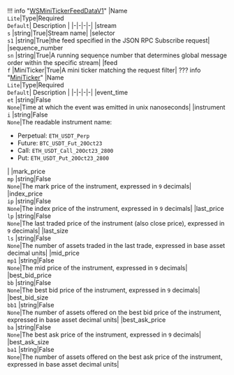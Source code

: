!!! info "[WSMiniTickerFeedDataV1](/../../schemas/ws_mini_ticker_feed_data_v1)"
    |Name<br>`Lite`|Type|Required<br>`Default`| Description |
    |-|-|-|-|
    |stream<br>`s` |string|True|Stream name|
    |selector<br>`s1` |string|True|the feed specified in the JSON RPC Subscribe request|
    |sequence_number<br>`sn` |string|True|A running sequence number that determines global message order within the specific stream|
    |feed<br>`f` |MiniTicker|True|A mini ticker matching the request filter|
    ??? info "[MiniTicker](/../../schemas/mini_ticker)"
        |Name<br>`Lite`|Type|Required<br>`Default`| Description |
        |-|-|-|-|
        |event_time<br>`et` |string|False<br>`None`|Time at which the event was emitted in unix nanoseconds|
        |instrument<br>`i` |string|False<br>`None`|The readable instrument name:<ul><li>Perpetual: `ETH_USDT_Perp`</li><li>Future: `BTC_USDT_Fut_20Oct23`</li><li>Call: `ETH_USDT_Call_20Oct23_2800`</li><li>Put: `ETH_USDT_Put_20Oct23_2800`</li></ul>|
        |mark_price<br>`mp` |string|False<br>`None`|The mark price of the instrument, expressed in `9` decimals|
        |index_price<br>`ip` |string|False<br>`None`|The index price of the instrument, expressed in `9` decimals|
        |last_price<br>`lp` |string|False<br>`None`|The last traded price of the instrument (also close price), expressed in `9` decimals|
        |last_size<br>`ls` |string|False<br>`None`|The number of assets traded in the last trade, expressed in base asset decimal units|
        |mid_price<br>`mp1` |string|False<br>`None`|The mid price of the instrument, expressed in `9` decimals|
        |best_bid_price<br>`bb` |string|False<br>`None`|The best bid price of the instrument, expressed in `9` decimals|
        |best_bid_size<br>`bb1` |string|False<br>`None`|The number of assets offered on the best bid price of the instrument, expressed in base asset decimal units|
        |best_ask_price<br>`ba` |string|False<br>`None`|The best ask price of the instrument, expressed in `9` decimals|
        |best_ask_size<br>`ba1` |string|False<br>`None`|The number of assets offered on the best ask price of the instrument, expressed in base asset decimal units|
